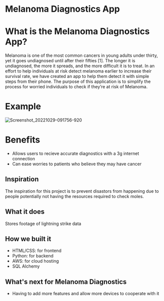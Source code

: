 # Melanoma Diagnostics App

# What is the Melanoma Diagnostics App?
Melanoma is one of the most common cancers in young adults under thirty, yet it goes undiagnosed until after their fifties [1]. The longer it is undiagnosed, the more it spreads, and the more difficult it is to treat. In an effort to help individuals at risk detect melanoma earlier to increase their survival rate, we have created an app to help them detect it with simple steps from their phone. The purpose of this application is to simplify the process for worried individuals to check if they’re at risk of Melanoma.

# Example

![Screenshot_20221029-091756-920](https://user-images.githubusercontent.com/71856219/198847590-c66e94fb-9c32-4561-ab91-00a472c505b1.png)

# Benefits
- Allows users to recieve accurate diagnostics with a 3g internet connection
- Can ease worries to patients who believe they may have cancer

## Inspiration
The inspiration for this project is to prevent disastors from happening due to people potentially not having the resources required to check moles.

## What it does
Stores footage of lightning strike data

## How we built it
- HTML/CSS: for frontend
- Python: for backend
- AWS: for cloud hosting
- SQL Alchemy


## What's next for Melanoma Diagnostics
- Having to add more features and allow more devices to cooperate with it
